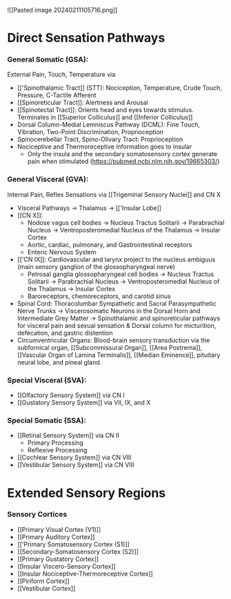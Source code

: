 ![[Pasted image 20240211105716.png]]
# Direct Sensation Pathways
### General Somatic (GSA): 
External Pain, Touch, Temperature via
- [['Spinothalamic Tract]] (STT): Nociception, Temperature, Crude Touch, Pressure, C-Tactile Afferent
- [[Spinoreticular Tract]]: Alertness and Arousal
- [[Spinotectal Tract]]: Orients head and eyes towards stimulus. Terminates in [[Superior Colliculus]] and [[Inferior Colliculus]]
- Dorsal Column-Medial Lemniscus Pathway (DCML): Fine Touch, Vibration, Two-Point Discrimination, Proprioception
- Spinocerebellar Tract, Spino-Olivary Tract: Proprioception
- Nociceptive and Thermoreceptive information goes to insular
	- Only the insula and the secondary somatosensory cortex generate pain when stimulated (https://pubmed.ncbi.nlm.nih.gov/19665303/)
### General Visceral (GVA): 
Internal Pain, Reflex Sensations via [[Trigeminal Sensory Nuclei]] and CN X
- Visceral Pathways -> Thalamus -> [['Insular Lobe]]
- [[CN X]]:
	- Nodose vagus cell bodies -> Nucleus Tractus Solitarii -> Parabrachial Nucleus -> Ventroposteromedial Nucleus of the Thalamus -> Insular Cortex
	- Aortic, cardiac, pulmonary, and Gastrointestinal receptors
	- Enteric Nervous System
- [['CN IX]]: Cardiovascular and larynx project to the nucleus ambiguus (main sensory ganglion of the glossopharyngeal nerve)
	- Petrosal ganglia glossopharyngeal cell bodies -> Nucleus Tractus Solitarii -> Parabrachial Nucleus -> Ventroposteromedial Nucleus of the Thalamus -> Insular Cortex
	- Baroreceptors, chemoreceptors, and carotid sinus
- Spinal Cord: Thoracolumbar Sympathetic and Sacral Parasympathetic Nerve Trunks -> Viscerosomatic Neurons in the Dorsal Horn and Intermediate Grey Matter -> Spinothalamic and spinoreticular pathways for visceral pain and sexual sensation & Dorsal column for micturition, defecation, and gastric distention
- Circumventricular Organs: Blood-brain sensory transduction via the subfornical organ, [[Subcommissural Organ]], [[Area Postrema]], [[Vascular Organ of Lamina Terminalis]], [[Median Eminence]], pituitary neural lobe, and pineal gland.
### Special Visceral (SVA):
- [[Olfactory Sensory System]] via CN I
- [[Gustatory Sensory System]] via VII, IX, and X
### Special Somatic (SSA):
- [[Retinal Sensory System]] via CN II
	- Primary Processing
	- Reflexive Processing
- [[Cochlear Sensory System]] via CN VIII
- [[Vestibular Sensory System]] via CN VIII
# Extended Sensory Regions
### Sensory Cortices
- [[Primary Visual Cortex (V1)]]
- [[Primary Auditory Cortex]]
- [['Primary Somatosensory Cortex (S1)]]
- [[Secondary-Somatosensory Cortex (S2)]]
- [[Primary Gustatory Cortex]]
- [[Insular Viscero-Sensory Cortex]]
- [[Insular Nociceptive-Thermoreceptive Cortex]]
- [[Piriform Cortex]]
- [[Vestibular Cortex]]